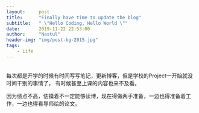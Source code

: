 ```yaml
---
layout:     post
title:      "Finally have time to update the blog"
subtitle:   " \"Hello Coding, Hello World \""
date:       2019-11-22 22:53:00
author:     "Nastul"
header-img: "img/post-bg-2015.jpg"
tags:
    - Life
---
```



<br>
每次都是开学的时候有时间写写笔记，更新博客，但是学校的Project一开始就没时间干别的事情了， 有时候甚至上课的内容也来不及看。


因为绩点不高，估摸着不一定能够读博，现在得做两手准备，一边也得准备着工作，一边也得看导师给的论文。




